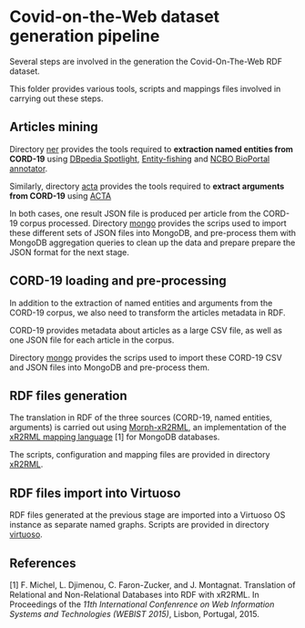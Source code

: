 # Covid-on-the-Web dataset generation pipeline

Several steps are involved in the generation the Covid-On-The-Web RDF dataset.

This folder provides various tools, scripts and mappings files involved in carrying out these steps.


## Articles mining

Directory [ner](ner) provides the tools required to **extraction named entities from CORD-19** using [DBpedia Spotlight](https://www.dbpedia-spotlight.org/), [Entity-fishing](https://github.com/kermitt2/entity-fishing) and [NCBO BioPortal annotator](http://bioportal.bioontology.org/annotatorplus).

Similarly, directory [acta](acta) provides the tools required to **extract arguments from CORD-19** using [ACTA](http://ns.inria.fr/acta/) 

In both cases, one result JSON file is produced per article from the CORD-19 corpus processed.
Directory [mongo](mongo) provides the scrips used to import these different sets of JSON files into MongoDB, and pre-process them with MongoDB aggregation queries to clean up the data and prepare prepare the JSON format for the next stage.

## CORD-19 loading and pre-processing

In addition to the extraction of named entities and arguments from the CORD-19 corpus, we also need to transform the articles metadata in RDF.

CORD-19 provides metadata about articles as a large CSV file, as well as one JSON file for each article in the corpus.

Directory [mongo](mongo) provides the scrips used to import these CORD-19 CSV and JSON files into MongoDB and pre-process them.


## RDF files generation

The translation in RDF of the three sources (CORD-19, named entities, arguments) is carried out using [Morph-xR2RML](https://github.com/frmichel/morph-xr2rml/), an implementation of the [xR2RML mapping language](http://i3s.unice.fr/~fmichel/xr2rml_specification.html) [1] for MongoDB databases.

The scripts, configuration and mapping files are provided in directory [xR2RML](xR2RML).


## RDF files import into Virtuoso

RDF files generated at the previous stage are imported into a Virtuoso OS instance as separate named graphs. 
Scripts are provided in directory [virtuoso](virtuoso).


## References

[1] F. Michel, L. Djimenou, C. Faron-Zucker, and J. Montagnat. Translation of Relational and Non-Relational Databases into RDF with xR2RML.
In Proceedings of the *11th International Confenrence on Web Information Systems and Technologies (WEBIST 2015)*, Lisbon, Portugal, 2015.

